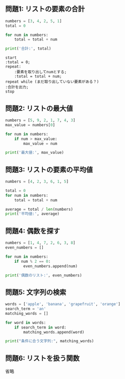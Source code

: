 ## 問題1: リストの要素の合計

``` python
numbers = [3, 4, 2, 5, 1]
total = 0

for num in numbers:
    total = total + num

print('合計:', total)
```

``` puml
start
:total = 0;
repeat:
    :要素を取り出してnumとする;
    :total = total + num;
repeat while (まだ取り出していない要素がある？)
:合計を出力;
stop
```

## 問題2: リストの最大値

``` python
numbers = [5, 9, 2, 1, 7, 4, 3]
max_value = numbers[0]

for num in numbers:
    if num > max_value:
        max_value = num

print('最大値:', max_value)
```

## 問題3: リストの要素の平均値

``` python
numbers = [4, 2, 3, 6, 1, 5]

total = 0
for num in numbers:
    total = total + num

average = total / len(numbers)
print('平均値:', average)
```

## 問題4: 偶数を探す

``` python
numbers = [1, 4, 7, 2, 6, 3, 8]
even_numbers = []

for num in numbers:
    if num % 2 == 0:
        even_numbers.append(num)

print('偶数のリスト:', even_numbers)
```

## 問題5: 文字列の検索

``` python
words = ['apple', 'banana', 'grapefruit', 'orange']
search_term = 'an'
matching_words = []

for word in words:
    if search_term in word:
        matching_words.append(word)

print("条件に合う文字列:", matching_words)
```

## 問題6: リストを扱う関数

省略
